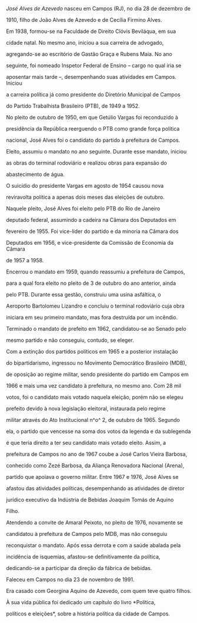 

*José Alves de Azevedo* nasceu em Campos (RJ), no dia 28 de dezembro de

1910, filho de João Alves de Azevedo e de Cecília Firmino Alves.



Em 1938, formou-se na Faculdade de Direito Clóvis Beviláqua, em sua

cidade natal. No mesmo ano, iniciou a sua carreira de advogado,

agregando-se ao escritório de Gastão Graça e Rubens Maia. No ano

seguinte, foi nomeado Inspetor Federal de Ensino – cargo no qual iria se

aposentar mais tarde –, desempenhando suas atividades em Campos. Iniciou

a carreira política já como presidente do Diretório Municipal de Campos

do Partido Trabalhista Brasileiro (PTB), de 1949 a 1952.



No pleito de outubro de 1950, em que Getúlio Vargas foi reconduzido à

presidência da República reerguendo o PTB como grande força política

nacional, José Alves foi o candidato do partido à prefeitura de Campos.

Eleito, assumiu o mandato no ano seguinte. Durante esse mandato, iniciou

as obras do terminal rodoviário e realizou obras para expansão do

abastecimento de água.



O suicídio do presidente Vargas em agosto de 1954 causou nova

reviravolta política a apenas dois meses das eleições de outubro.

Naquele pleito, José Alves foi eleito pelo PTB do Rio de Janeiro

deputado federal, assumindo a cadeira na Câmara dos Deputados em

fevereiro de 1955. Foi vice-líder do partido e da minoria na Câmara dos

Deputados em 1956, e vice-presidente da Comissão de Economia da Câmara

de 1957 a 1958.



Encerrou o mandato em 1959, quando reassumiu a prefeitura de Campos,

para a qual fora eleito no pleito de 3 de outubro do ano anterior, ainda

pelo PTB. Durante essa gestão, construiu uma usina asfáltica, o

Aeroporto Bartolomeu Lizandro e concluiu o terminal rodoviário cuja obra

iniciara em seu primeiro mandato, mas fora destruída por um incêndio.

Terminado o mandato de prefeito em 1962, candidatou-se ao Senado pelo

mesmo partido e não conseguiu, contudo, se eleger.



Com a extinção dos partidos políticos em 1965 e a posterior instalação

do bipartidarismo, ingressou no Movimento Democrático Brasileiro (MDB),

de oposição ao regime militar, sendo presidente do partido em Campos em

1966 e mais uma vez candidato à prefeitura, no mesmo ano. Com 28 mil

votos, foi o candidato mais votado naquela eleição, porém não se elegeu

prefeito devido à nova legislação eleitoral, instaurada pelo regime

militar através do Ato Institucional n^o^ 2, de outubro de 1965. Segundo

ela, o partido que vencesse na soma dos votos da legenda e da sublegenda

é que teria direito a ter seu candidato mais votado eleito. Assim, a

prefeitura de Campos no ano de 1967 coube a José Carlos Vieira Barbosa,

conhecido como Zezé Barbosa, da Aliança Renovadora Nacional (Arena),

partido que apoiava o governo militar. Entre 1967 e 1976, José Alves se

afastou das atividades políticas, desempenhando as atividades de diretor

jurídico executivo da Indústria de Bebidas Joaquim Tomás de Aquino

Filho.



Atendendo a convite de Amaral Peixoto, no pleito de 1976, novamente se

candidatou à prefeitura de Campos pelo MDB, mas não conseguiu

reconquistar o mandato. Após essa derrota e com a saúde abalada pela

incidência de isquemias, afastou-se definitivamente da política,

dedicando-se a participar da direção da fábrica de bebidas.



Faleceu em Campos no dia 23 de novembro de 1991.



Era casado com Georgina Aquino de Azevedo, com quem teve quatro filhos.



À sua vida pública foi dedicado um capítulo do livro *Política,

políticos e eleições*, sobre a história política da cidade de Campos.



